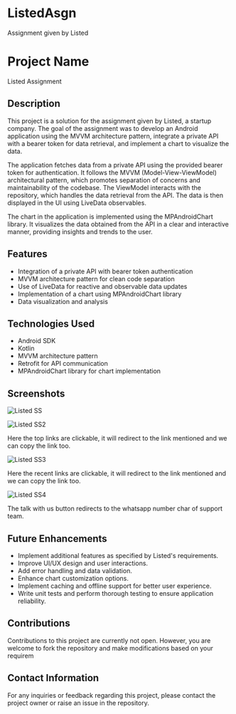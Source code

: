 # ListedAsgn
Assignment given by Listed
# Project Name

Listed Assignment

## Description

This project is a solution for the assignment given by Listed, a startup company. The goal of the assignment was to develop an Android application using the MVVM architecture pattern, integrate a private API with a bearer token for data retrieval, and implement a chart to visualize the data.

The application fetches data from a private API using the provided bearer token for authentication. It follows the MVVM (Model-View-ViewModel) architectural pattern, which promotes separation of concerns and maintainability of the codebase. The ViewModel interacts with the repository, which handles the data retrieval from the API. The data is then displayed in the UI using LiveData observables.

The chart in the application is implemented using the MPAndroidChart library. It visualizes the data obtained from the API in a clear and interactive manner, providing insights and trends to the user.

## Features

- Integration of a private API with bearer token authentication
- MVVM architecture pattern for clean code separation
- Use of LiveData for reactive and observable data updates
- Implementation of a chart using MPAndroidChart library
- Data visualization and analysis

## Technologies Used

- Android SDK
- Kotlin
- MVVM architecture pattern
- Retrofit for API communication
- MPAndroidChart library for chart implementation

## Screenshots
![Listed SS](https://github.com/adityarai004/ListedAsgn/assets/86659578/ff5776e2-fbe6-41a7-85b3-be122592c8ba)


![Listed SS2](https://github.com/adityarai004/ListedAsgn/assets/86659578/4688110e-a90a-427c-9b7a-b314bd5e3229)

Here the top links are clickable, it will redirect to the link mentioned and we can copy the link too.


![Listed SS3](https://github.com/adityarai004/ListedAsgn/assets/86659578/26b6196b-51e4-4c58-b32e-7a1ad936a37f)

Here the recent links are clickable, it will redirect to the link mentioned and we can copy the link too.


![Listed SS4](https://github.com/adityarai004/ListedAsgn/assets/86659578/96a37c9c-787e-460b-bc27-99969cc2d4f5)

The talk with us button redirects to the whatsapp number char of support team.

## Future Enhancements

- Implement additional features as specified by Listed's requirements.
- Improve UI/UX design and user interactions.
- Add error handling and data validation.
- Enhance chart customization options.
- Implement caching and offline support for better user experience.
- Write unit tests and perform thorough testing to ensure application reliability.

## Contributions

Contributions to this project are currently not open. However, you are welcome to fork the repository and make modifications based on your requirem

## Contact Information

For any inquiries or feedback regarding this project, please contact the project owner or raise an issue in the repository.
